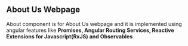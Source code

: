 ## About Us Webpage 

About component is for About Us webpage and it is implemented using angular features like <b> Promises, Angular Routing Services, Reactive Extensions for
Javascript(RxJS) and Observables</b></p>
